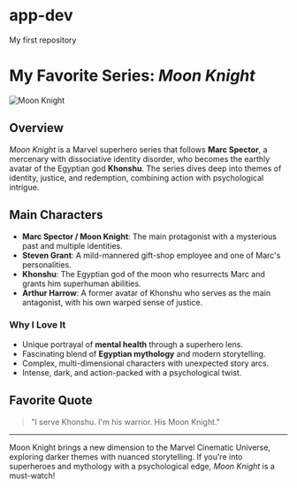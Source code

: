 # app-dev
My first repository
# My Favorite Series: *Moon Knight*

![Moon Knight](https://upload.wikimedia.org/wikipedia/en/3/36/Moon_Knight_Poster.jpg) <!-- Placeholder for an image -->

## Overview
*Moon Knight* is a Marvel superhero series that follows **Marc Spector**, a mercenary with dissociative identity disorder, who becomes the earthly avatar of the Egyptian god **Khonshu**. The series dives deep into themes of identity, justice, and redemption, combining action with psychological intrigue.

## Main Characters
- **Marc Spector / Moon Knight**: The main protagonist with a mysterious past and multiple identities.
- **Steven Grant**: A mild-mannered gift-shop employee and one of Marc's personalities.
- **Khonshu**: The Egyptian god of the moon who resurrects Marc and grants him superhuman abilities.
- **Arthur Harrow**: A former avatar of Khonshu who serves as the main antagonist, with his own warped sense of justice.

### Why I Love It
- Unique portrayal of **mental health** through a superhero lens.
- Fascinating blend of **Egyptian mythology** and modern storytelling.
- Complex, multi-dimensional characters with unexpected story arcs.
- Intense, dark, and action-packed with a psychological twist.

## Favorite Quote
> "I serve Khonshu. I'm his warrior. His Moon Knight."

---

Moon Knight brings a new dimension to the Marvel Cinematic Universe, exploring darker themes with nuanced storytelling. If you're into superheroes and mythology with a psychological edge, *Moon Knight* is a must-watch!
